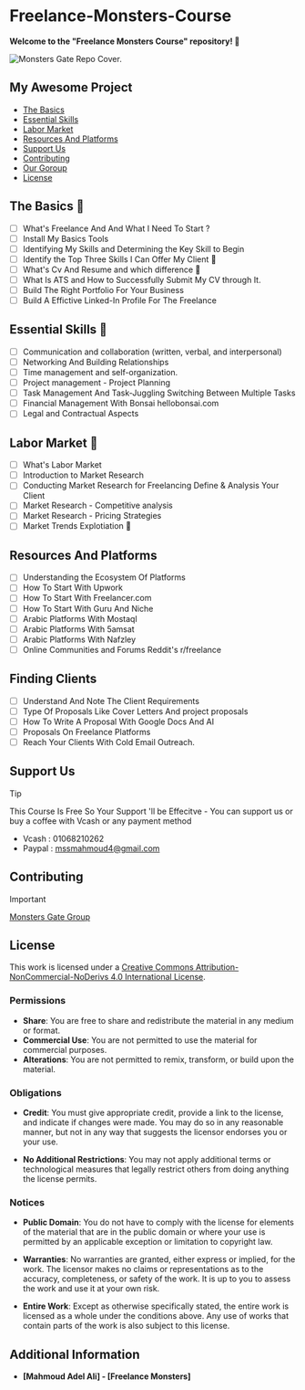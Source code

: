 # Freelance-Monsters-Course
**Welcome to the "Freelance Monsters Course" repository! 🚀**

![Monsters Gate Repo Cover.](https://i.ibb.co/h9rTXTr/409548442-6406707239433414-6626640852723569492-n.jpg)

## My Awesome Project

- [The Basics](#the-basics)
- [Essential Skills](#essential-skills)
- [Labor Market](#labor-market)
- [Resources And Platforms](#resources-and-platforms)
- [Support Us](#support-us)
- [Contributing](#contributing)
- [Our Goroup](#our_group)
- [License](#license)

## The Basics 🥇
- [ ] What's Freelance And And What I Need To Start ? 
- [ ] Install My Basics Tools 
- [ ] Identifying My Skills and Determining the Key Skill to Begin 
- [ ] Identify the Top Three Skills I Can Offer My Client 🤺
- [ ] What's Cv And Resume and which difference 📎
- [ ] What Is ATS and How to Successfully Submit My CV through It. 
- [ ] Build The Right Portfolio For Your Business
- [ ] Build A Effictive Linked-In Profile For The Freelance 

## Essential Skills 🤖
- [ ] Communication and collaboration (written, verbal, and interpersonal)
- [ ] Networking And Building Relationships
- [ ] Time management and self-organization.
- [ ] Project management - Project Planning
- [ ] Task Management And Task-Juggling Switching Between Multiple Tasks
- [ ] Financial Management With Bonsai hellobonsai.com
- [ ] Legal and Contractual Aspects
## Labor Market 🛒
- [ ] What's Labor Market 
- [ ] Introduction to Market Research
- [ ] Conducting Market Research for Freelancing Define & Analysis Your Client
- [ ] Market Research - Competitive analysis
- [ ] Market Research - Pricing Strategies
- [ ] Market Trends Explotiation 🤯
## Resources And Platforms
- [ ]  Understanding the Ecosystem Of Platforms
- [ ]  How To Start With Upwork
- [ ]  How To Start With Freelancer.com
- [ ]  How To Start With Guru And Niche
- [ ]  Arabic Platforms With Mostaql
- [ ]  Arabic Platforms With 5amsat
- [ ]  Arabic Platforms With Nafzley
- [ ]  Online Communities and Forums Reddit's r/freelance
## Finding Clients 
- [ ] Understand And Note The Client Requirements 
- [ ] Type Of Proposals Like Cover Letters And project proposals
- [ ] How To Write A Proposal With Google Docs And AI
- [ ] Proposals On Freelance Platforms
- [ ] Reach Your Clients With Cold Email Outreach.

## Support Us 
> [!TIP] 
> This Course Is Free So Your Support 'll be Effecitve - You can support us or buy a coffee with Vcash or any payment method
- Vcash : 01068210262
- Paypal : mssmahmoud4@gmail.com
## Contributing
> [!IMPORTANT]
> [Monsters Gate Group](https://www.facebook.com/groups/monstersgate)

## License

This work is licensed under a [Creative Commons Attribution-NonCommercial-NoDerivs 4.0 International License](https://creativecommons.org/licenses/by-nc-nd/4.0/).

### Permissions

- **Share**: You are free to share and redistribute the material in any medium or format.
- **Commercial Use**: You are not permitted to use the material for commercial purposes.
- **Alterations**: You are not permitted to remix, transform, or build upon the material.

### Obligations

- **Credit**: You must give appropriate credit, provide a link to the license, and indicate if changes were made. You may do so in any reasonable manner, but not in any way that suggests the licensor endorses you or your use.

- **No Additional Restrictions**: You may not apply additional terms or technological measures that legally restrict others from doing anything the license permits.

### Notices

- **Public Domain**: You do not have to comply with the license for elements of the material that are in the public domain or where your use is permitted by an applicable exception or limitation to copyright law.

- **Warranties**: No warranties are granted, either express or implied, for the work. The licensor makes no claims or representations as to the accuracy, completeness, or safety of the work. It is up to you to assess the work and use it at your own risk.

- **Entire Work**: Except as otherwise specifically stated, the entire work is licensed as a whole under the conditions above. Any use of works that contain parts of the work is also subject to this license.

## Additional Information

- **[Mahmoud Adel Ali] - [Freelance Monsters]**
